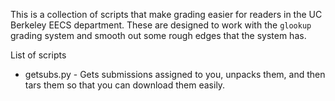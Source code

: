 This is a collection of scripts that make grading easier for readers in the
UC Berkeley EECS department. These are designed to work with the `glookup`
grading system and smooth out some rough edges that the system has.

List of scripts

* getsubs.py - Gets submissions assigned to you, unpacks them, and then tars them so that you can download them easily.

